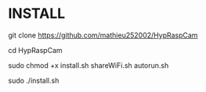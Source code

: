 
# INSTALL

git clone https://github.com/mathieu252002/HypRaspCam

cd HypRaspCam

sudo chmod +x install.sh shareWiFi.sh autorun.sh

sudo ./install.sh

  


